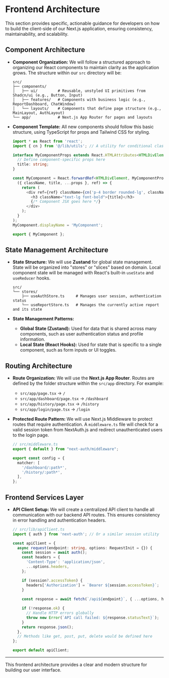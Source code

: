# Frontend Architecture

This section provides specific, actionable guidance for developers on how to build the client-side of our Next.js application, ensuring consistency, maintainability, and scalability.

## Component Architecture

  * **Component Organization:**
    We will follow a structured approach to organizing our React components to maintain clarity as the application grows. The structure within our `src` directory will be:

    ```plaintext
    src/
    ├── components/
    │   ├── ui/         # Reusable, unstyled UI primitives from Shadcn/ui (e.g., Button, Input)
    │   ├── features/   # Components with business logic (e.g., ReportDashboard, ChatWindow)
    │   └── layouts/    # Components that define page structure (e.g., MainLayout, AuthLayout)
    └── app/            # Next.js App Router for pages and layouts
    ```

  * **Component Template:**
    All new components should follow this basic structure, using TypeScript for props and Tailwind CSS for styling.

    ```typescript
    import * as React from 'react';
    import { cn } from '@/lib/utils'; // A utility for conditional classnames

    interface MyComponentProps extends React.HTMLAttributes<HTMLDivElement> {
      // Define component-specific props here
      title: string;
    }

    const MyComponent = React.forwardRef<HTMLDivElement, MyComponentProps>(
      ({ className, title, ...props }, ref) => {
        return (
          <div ref={ref} className={cn('p-4 border rounded-lg', className)} {...props}>
            <h3 className="text-lg font-bold">{title}</h3>
            {/* Component JSX goes here */}
          </div>
        );
      }
    );
    MyComponent.displayName = 'MyComponent';

    export { MyComponent };
    ```

## State Management Architecture

  * **State Structure:**
    We will use **Zustand** for global state management. State will be organized into "stores" or "slices" based on domain. Local component state will be managed with React's built-in `useState` and `useReducer` hooks.

    ```plaintext
    src/
    └── stores/
        ├── useAuthStore.ts     # Manages user session, authentication status
        └── useReportStore.ts   # Manages the currently active report and its state
    ```

  * **State Management Patterns:**

      * **Global State (Zustand):** Used for data that is shared across many components, such as user authentication status and profile information.
      * **Local State (React Hooks):** Used for state that is specific to a single component, such as form inputs or UI toggles.

## Routing Architecture

  * **Route Organization:**
    We will use the **Next.js App Router**. Routes are defined by the folder structure within the `src/app` directory. For example:

      * `src/app/page.tsx` -\> `/`
      * `src/app/dashboard/page.tsx` -\> `/dashboard`
      * `src/app/history/page.tsx` -\> `/history`
      * `src/app/login/page.tsx` -\> `/login`

  * **Protected Route Pattern:**
    We will use Next.js Middleware to protect routes that require authentication. A `middleware.ts` file will check for a valid session token from NextAuth.js and redirect unauthenticated users to the login page.

    ```typescript
    // src/middleware.ts
    export { default } from "next-auth/middleware";

    export const config = {
      matcher: [
        '/dashboard/:path*',
        '/history/:path*',
      ],
    };
    ```

## Frontend Services Layer

  * **API Client Setup:**
    We will create a centralized API client to handle all communication with our backend API routes. This ensures consistency in error handling and authentication headers.
    ```typescript
    // src/lib/apiClient.ts
    import { auth } from 'next-auth'; // Or a similar session utility

    const apiClient = {
      async request(endpoint: string, options: RequestInit = {}) {
        const session = await auth();
        const headers = {
          'Content-Type': 'application/json',
          ...options.headers,
        };

        if (session?.accessToken) {
          headers['Authorization'] = `Bearer ${session.accessToken}`;
        }
        
        const response = await fetch(`/api${endpoint}`, { ...options, headers });

        if (!response.ok) {
          // Handle HTTP errors globally
          throw new Error(`API call failed: ${response.statusText}`);
        }
        return response.json();
      },
      // Methods like get, post, put, delete would be defined here
    };

    export default apiClient;
    ```

-----

This frontend architecture provides a clear and modern structure for building our user interface.
